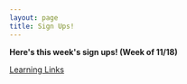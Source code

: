```yaml
---
layout: page
title: Sign Ups!
---
```



**Here's this week's sign ups! (Week of 11/18)**

[Learning Links](https://www.signupgenius.com/go/30E0B4AA5AD2FA7FE3-wheeler)

